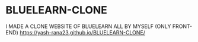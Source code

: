 # BLUELEARN-CLONE
I MADE A CLONE WEBSITE OF BLUELEARN ALL BY MYSELF (ONLY FRONT-END)
https://yash-rana23.github.io/BLUELEARN-CLONE/
